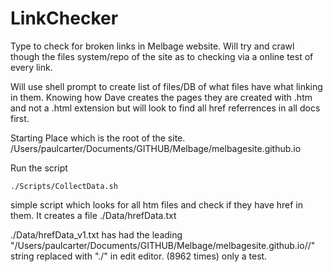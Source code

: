 # LinkChecker
Type to check for broken links in Melbage website. Will try and crawl though the files system/repo of the site as to checking via a online test of every link.

Will use shell prompt to create list of files/DB of what files have what linking in them. 
Knowing how Dave creates the pages they are created with .htm  and not a .html extension but will look to find all href referrences in all docs first. 

Starting Place which is the root of the site.  
/Users/paulcarter/Documents/GITHUB/Melbage/melbagesite.github.io

Run the script
```shell
./Scripts/CollectData.sh
```
simple script which looks for all htm files and check if they have href in them. It creates a file ./Data/hrefData.txt

./Data/hrefData_v1.txt has had the leading "/Users/paulcarter/Documents/GITHUB/Melbage/melbagesite.github.io//" string replaced with "./" in edit editor. (8962 times) only a test.
